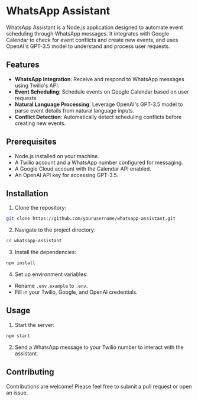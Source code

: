 # WhatsApp Assistant

WhatsApp Assistant is a Node.js application designed to automate event scheduling through WhatsApp messages. It integrates with Google Calendar to check for event conflicts and create new events, and uses OpenAI's GPT-3.5 model to understand and process user requests.

## Features

- **WhatsApp Integration**: Receive and respond to WhatsApp messages using Twilio's API.
- **Event Scheduling**: Schedule events on Google Calendar based on user requests.
- **Natural Language Processing**: Leverage OpenAI's GPT-3.5 model to parse event details from natural language inputs.
- **Conflict Detection**: Automatically detect scheduling conflicts before creating new events.

## Prerequisites

- Node.js installed on your machine.
- A Twilio account and a WhatsApp number configured for messaging.
- A Google Cloud account with the Calendar API enabled.
- An OpenAI API key for accessing GPT-3.5.

## Installation

1. Clone the repository:
```bash
git clone https://github.com/yourusername/whatsapp-assistant.git
```

2. Navigate to the project directory:
```bash
cd whatsapp-assistant
```

3. Install the dependencies:
```bash
npm install
```

4. Set up environment variables:
- Rename `.env.example` to `.env`.
- Fill in your Twilio, Google, and OpenAI credentials.

## Usage

1. Start the server:
```bash
npm start
```

2. Send a WhatsApp message to your Twilio number to interact with the assistant.

## Contributing

Contributions are welcome! Please feel free to submit a pull request or open an issue.